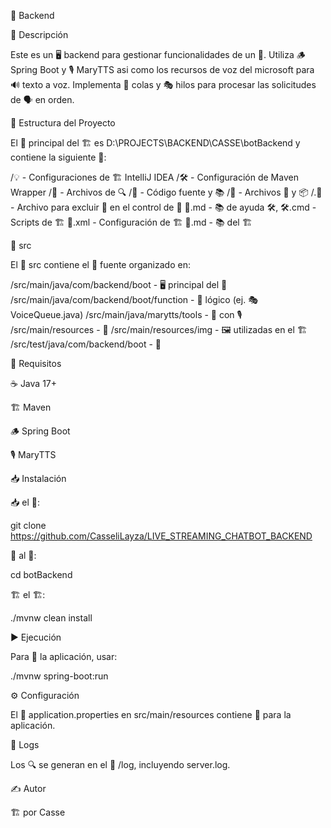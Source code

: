 🤖 Backend

📜 Descripción

Este es un 🖥️ backend para gestionar funcionalidades de un 🤖. Utiliza 🪵 Spring Boot y 🎙️ MaryTTS asi como los recursos de voz del microsoft para 🔊 texto a voz. Implementa 📩 colas y 🎭 hilos para procesar las solicitudes de 🗣️ en orden.

📂 Estructura del Proyecto

El 📂 principal del 🏗️ es D:\PROJECTS\BACKEND\CASSE\botBackend y contiene la siguiente 📑:

/💡 - Configuraciones de 🏗️ IntelliJ IDEA
/🛠️ - Configuración de Maven Wrapper
/📜 - Archivos de 🔍
/💾 - Código fuente y 📚
/🎯 - Archivos 🔨 y 📦
/.🚫 - Archivo para excluir 📄 en el control de 📜
📖.md - 📚 de ayuda
🛠️, 🛠️.cmd - Scripts de 🏗️
📜.xml - Configuración de 🏗️
📖.md - 📚 del 🏗️

📂 src

El 📂 src contiene el 💾 fuente organizado en:

/src/main/java/com/backend/boot         - 🖥️ principal del 🤖
/src/main/java/com/backend/boot/function - 🤖 lógico (ej. 🎭 VoiceQueue.java)
/src/main/java/marytts/tools            - 🤝 con 🎙️
/src/main/resources                     - 🔧
/src/main/resources/img                  - 🖼️ utilizadas en el 🏗️
/src/test/java/com/backend/boot         - 🧪

📌 Requisitos

☕ Java 17+

🏗️ Maven

🪵 Spring Boot

🎙️ MaryTTS

📥 Instalación

📥 el 📜:

git clone https://github.com/CasseliLayza/LIVE_STREAMING_CHATBOT_BACKEND

📂 al 📜:

cd botBackend

🏗️ el 🏗️:

./mvnw clean install

▶️ Ejecución

Para 🚀 la aplicación, usar:

./mvnw spring-boot:run

⚙️ Configuración

El 📄 application.properties en src/main/resources contiene 🔑 para la aplicación.

📜 Logs

Los 🔍 se generan en el 📂 /log, incluyendo server.log.

✍️ Autor

🏗️ por Casse